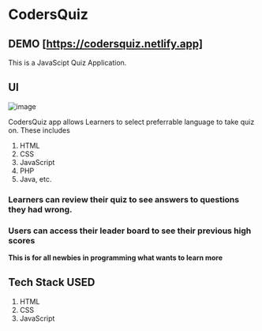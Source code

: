 # CodersQuiz 
## DEMO [https://codersquiz.netlify.app] 
This is a JavaScipt Quiz Application.

## UI
![image](https://user-images.githubusercontent.com/55560024/156901390-82bfee3a-b6bd-4ffc-a315-653a19e4d3b7.png)

CodersQuiz app allows Learners to select preferrable language to take quiz on.
These includes 
1. HTML
2. CSS
3. JavaScript
4. PHP
5. Java, etc.

### Learners can review their quiz to see answers to questions they had wrong.
### Users can access their leader board to see their previous high scores
**This is for all newbies in programming what wants to learn more**

## Tech Stack USED
1. HTML
2. CSS
3. JavaScript
